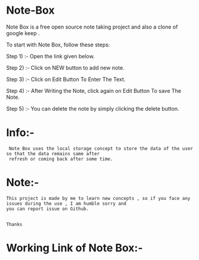 # Note-Box

Note Box is a free open source note taking project and also a clone of google keep .

To start with Note Box, follow these steps:

Step 1) :- Open the link given below.


Step 2) :- Click on NEW button to add new note.


Step 3) :- Click on Edit Button To Enter The Text.


Step 4) :- After Writing the Note, click again on Edit Button To save The Note.


Step 5) :- You can delete the note by simply clicking the delete button.



# Info:-

     Note Box uses the local storage concept to store the data of the user so that the data remains same after 
     refresh or coming back after some time. 
     
# Note:-
    This project is made by me to learn new concepts , so if you face any issues during the use , I am humble sorry and 
    you can report issue on Github.
    
    
    Thanks
    
    
# Working Link of Note Box:-    
